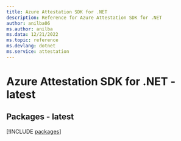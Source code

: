 ```yaml
---
title: Azure Attestation SDK for .NET
description: Reference for Azure Attestation SDK for .NET
author: anilba06
ms.author: anilba
ms.data: 12/21/2022
ms.topic: reference
ms.devlang: dotnet
ms.service: attestation
---
```

# Azure Attestation SDK for .NET - latest
## Packages - latest
[!INCLUDE [packages](attestation-index.md)]